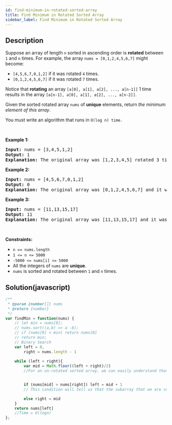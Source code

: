 ```yaml
---
id: find-minimum-in-rotated-sorted-array
title: Find Minimum in Rotated Sorted Array
sidebar_label: Find Minimum in Rotated Sorted Array
---
```

## Description
<div class="description">
<p>Suppose an array of length <code>n</code> sorted in ascending order is <strong>rotated</strong> between <code>1</code> and <code>n</code> times. For example, the array <code>nums = [0,1,2,4,5,6,7]</code> might become:</p>

<ul>
	<li><code>[4,5,6,7,0,1,2]</code> if it was rotated <code>4</code> times.</li>
	<li><code>[0,1,2,4,5,6,7]</code> if it was rotated <code>7</code> times.</li>
</ul>

<p>Notice that <strong>rotating</strong> an array <code>[a[0], a[1], a[2], ..., a[n-1]]</code> 1 time results in the array <code>[a[n-1], a[0], a[1], a[2], ..., a[n-2]]</code>.</p>

<p>Given the sorted rotated array <code>nums</code> of <strong>unique</strong> elements, return <em>the minimum element of this array</em>.</p>

<p>You must write an algorithm that runs in&nbsp;<code>O(log n) time.</code></p>

<p>&nbsp;</p>
<p><strong>Example 1:</strong></p>

<pre>
<strong>Input:</strong> nums = [3,4,5,1,2]
<strong>Output:</strong> 1
<strong>Explanation:</strong> The original array was [1,2,3,4,5] rotated 3 times.
</pre>

<p><strong>Example 2:</strong></p>

<pre>
<strong>Input:</strong> nums = [4,5,6,7,0,1,2]
<strong>Output:</strong> 0
<strong>Explanation:</strong> The original array was [0,1,2,4,5,6,7] and it was rotated 4 times.
</pre>

<p><strong>Example 3:</strong></p>

<pre>
<strong>Input:</strong> nums = [11,13,15,17]
<strong>Output:</strong> 11
<strong>Explanation:</strong> The original array was [11,13,15,17] and it was rotated 4 times. 
</pre>

<p>&nbsp;</p>
<p><strong>Constraints:</strong></p>

<ul>
	<li><code>n == nums.length</code></li>
	<li><code>1 &lt;= n &lt;= 5000</code></li>
	<li><code>-5000 &lt;= nums[i] &lt;= 5000</code></li>
	<li>All the integers of <code>nums</code> are <strong>unique</strong>.</li>
	<li><code>nums</code> is sorted and rotated between <code>1</code> and <code>n</code> times.</li>
</ul>

</div>

## Solution(javascript)
```javascript
/**
 * @param {number[]} nums
 * @return {number}
 */
var findMin = function(nums) {
    // let min = nums[0];
    // nums.sort((a,b) => a -b);
    // if (nums[0] < min) return nums[0]
    // return min;
    // Binary Search
    var left = 0,
        right = nums.length - 1
    
    while (left < right){
        var mid = Math.floor((left + right)/2)
        //For an un-rotated sorted array, we can easily understand that there can never be a case where nums[mid] would ever be greater than nums[right]. However, this condition can happen in a rotated array if the mid pointer is residing on the left side of the rotated array. Once we know that the mid pointer is at the left side of the array, we can start to cut down our search to only the right side since we know that the minimum value can never be in the left side. Hence, we update the left pointer to be mid + 1, indicating that we are now searching the right side.


        if (nums[mid] > nums[right]) left = mid + 1
        // This condition will tell us that the subarray that we are currently searching is now a properly sorted array which is un-rotated. To get the minimum value of this subarray, we simply have to keep adjusting the right pointer to the left by setting the mid pointer as the right pointer, cutting down our serach to only the left half of this subarray. Eventually, we will reach the left most element of this subarray.

        else right = mid
    }
    return nums[left]
    //Time = O(logn)
};
```